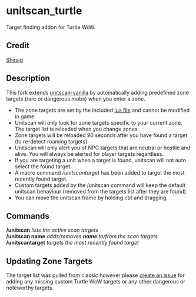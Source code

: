 # unitscan_turtle    
Target finding addon for Turtle WoW.

## Credit
[Shirsig](https://github.com/shirsig/unitscan-vanilla)

## Description
This fork extends [unitscan-vanilla](https://github.com/shirsig/unitscan-vanilla) by automatically adding predefined zone targets (rare or dangerous mobs) when you enter a zone.

- The zone targets are set by the included [lua file](https://github.com/GryllsAddons/unitscan-turtle/blob/master/zonetargets.lua) and cannot be modified in game.
- Unitscan will only look for zone targets specific to your current zone. The target list is reloaded when you change zones.
- Zone targets will be reloaded 90 seconds after you have found a target (to re-detect roaming targets).
- Unitscan will only alert you of NPC targets that are neutral or hostile and alive. You will always be alerted for player targets regardless.
- If you are targeting a unit when a target is found, unitscan will not auto select the found target.
- A macro command */unitscantarget* has been added to target the most recently found target.
- Custom targets added by the /unitscan command will keep the default unitscan behaviour (removed from the targets list after they are found).
- You can move the unitscan frame by holding ctrl and dragging.

## Commands
**/unitscan** *lists the active scan targets*    
**/unitscan name** *adds/removes **name** to/from the scan targets*    
**/unitscantarget** *targets the most recently found target*    

## Updating Zone Targets
The target list was pulled from classic however please [create an issue](https://github.com/GryllsAddons/unitscan-turtle/issues) for adding any missing custom Turtle WoW targets or any other dangerous or noteworthy targets.
